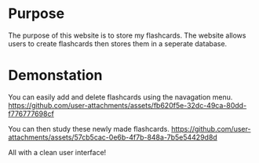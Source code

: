 # Purpose
The purpose of this website is to store my flashcards. The website allows users to create flashcards then stores them in a seperate database. 

# Demonstation
You can easily add and delete flashcards using the navagation menu.
https://github.com/user-attachments/assets/fb620f5e-32dc-49ca-80dd-f776777698cf

You can then study these newly made flashcards.
https://github.com/user-attachments/assets/57cb5cac-0e6b-4f7b-848a-7b5e54429d8d

All with a clean user interface!
